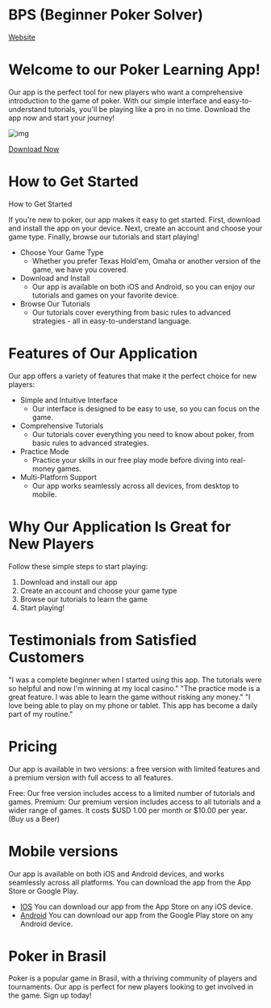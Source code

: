 # BPS (Beginner Poker Solver)

[Website](https://gamma.app/docs/Welcome-to-our-Poker-Learning-App-6mx320d1wzfl2r6)

Welcome to our Poker Learning App!
===============================================

Our app is the perfect tool for new players who want a comprehensive introduction to the game of poker. With our simple interface and easy-to-understand tutorials, you'll be playing like a pro in no time. Download the app now and start your journey!

![img](https://github.com/beginner-poker-solver/.github/blob/main/profile/assets/a.png?raw=true)

<!-- TBD -->
[Download Now](http://www.bps.com/signup)

How to Get Started
==================

How to Get Started

If you're new to poker, our app makes it easy to get started. First, download and install the app on your device. Next, create an account and choose your game type. Finally, browse our tutorials and start playing!

- Choose Your Game Type
  - Whether you prefer Texas Hold'em, Omaha or another version of the game, we have you covered.
- Download and Install
  - Our app is available on both iOS and Android, so you can enjoy our tutorials and games on your favorite device.
- Browse Our Tutorials
  - Our tutorials cover everything from basic rules to advanced strategies - all in easy-to-understand language.

Features of Our Application
===========================

Our app offers a variety of features that make it the perfect choice for new players:

- Simple and Intuitive Interface
  - Our interface is designed to be easy to use, so you can focus on the game.
- Comprehensive Tutorials
  - Our tutorials cover everything you need to know about poker, from basic rules to advanced strategies.
- Practice Mode
  - Practice your skills in our free play mode before diving into real-money games.
- Multi-Platform Support
  - Our app works seamlessly across all devices, from desktop to mobile.

Why Our Application Is Great for New Players
============================================

Follow these simple steps to start playing:

1. Download and install our app
2. Create an account and choose your game type
3. Browse our tutorials to learn the game
4. Start playing!

Testimonials from Satisfied Customers
=====================================

"I was a complete beginner when I started using this app. The tutorials were so helpful and now I'm winning at my local casino."
"The practice mode is a great feature. I was able to learn the game without risking any money."
"I love being able to play on my phone or tablet. This app has become a daily part of my routine."

Pricing
=======

Our app is available in two versions: a free version with limited features and a premium version with full access to all features.

Free: Our free version includes access to a limited number of tutorials and games.
Premium: Our premium version includes access to all tutorials and a wider range of games. It costs $USD 1.00 per month or $10.00 per year. (Buy us a Beer)

Mobile versions
===============

Our app is available on both iOS and Android devices, and works seamlessly across all platforms. You can download the app from the App Store or Google Play.

- [IOS](app_store) You can download our app from the App Store on any iOS device.
- [Android](g_play) You can download our app from the Google Play store on any Android device.

Poker in Brasil
===============

Poker is a popular game in Brasil, with a thriving community of players and tournaments. Our app is perfect for new players looking to get involved in the game. Sign up today!